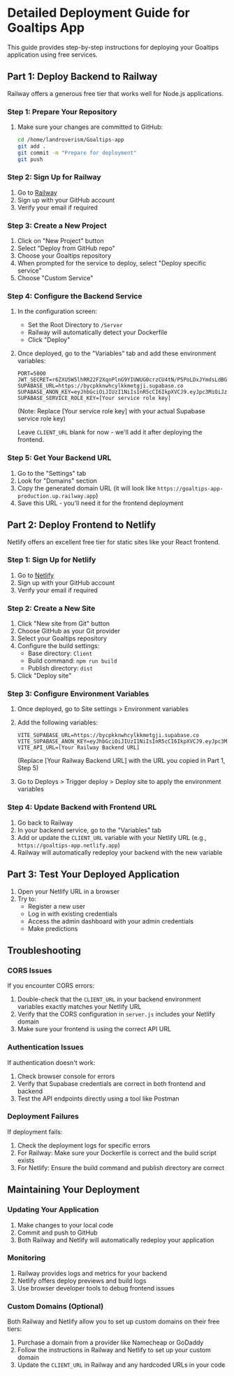 # Detailed Deployment Guide for Goaltips App

This guide provides step-by-step instructions for deploying your Goaltips application using free services.

## Part 1: Deploy Backend to Railway

Railway offers a generous free tier that works well for Node.js applications.

### Step 1: Prepare Your Repository

1. Make sure your changes are committed to GitHub:
   ```bash
   cd /home/landroverism/Goaltips-app
   git add .
   git commit -m "Prepare for deployment"
   git push
   ```

### Step 2: Sign Up for Railway

1. Go to [Railway](https://railway.app/)
2. Sign up with your GitHub account
3. Verify your email if required

### Step 3: Create a New Project

1. Click on "New Project" button
2. Select "Deploy from GitHub repo"
3. Choose your Goaltips repository
4. When prompted for the service to deploy, select "Deploy specific service"
5. Choose "Custom Service"

### Step 4: Configure the Backend Service

1. In the configuration screen:
   - Set the Root Directory to `/Server`
   - Railway will automatically detect your Dockerfile
   - Click "Deploy"

2. Once deployed, go to the "Variables" tab and add these environment variables:
   ```
   PORT=5000
   JWT_SECRET=r6ZXU5W5lhRR22F2XqnPlnG9YIUWUG0crzCU4tN/P5PoLDxJYmdsLdBGfXnvdpW+I2Q6KCIpe1ugYVtGk2AY/g==
   SUPABASE_URL=https://bycpkknwhcylkkmetgji.supabase.co
   SUPABASE_ANON_KEY=eyJhbGciOiJIUzI1NiIsInR5cCI6IkpXVCJ9.eyJpc3MiOiJzdXBhYmFzZSIsInJlZiI6ImJ5Y3Bra253aGN5bGtrbWV0Z2ppIiwicm9sZSI6ImFub24iLCJpYXQiOjE3NDUxNTE3NDUsImV4cCI6MjA2MDcyNzc0NX0.hhvoa2j_EowvjCqcHgIF5IyTOy6GyiIAT6AIc1vlbjY
   SUPABASE_SERVICE_ROLE_KEY=[Your service role key]
   ```
   (Note: Replace [Your service role key] with your actual Supabase service role key)

   Leave `CLIENT_URL` blank for now - we'll add it after deploying the frontend.

### Step 5: Get Your Backend URL

1. Go to the "Settings" tab
2. Look for "Domains" section
3. Copy the generated domain URL (it will look like `https://goaltips-app-production.up.railway.app`)
4. Save this URL - you'll need it for the frontend deployment

## Part 2: Deploy Frontend to Netlify

Netlify offers an excellent free tier for static sites like your React frontend.

### Step 1: Sign Up for Netlify

1. Go to [Netlify](https://app.netlify.com/)
2. Sign up with your GitHub account
3. Verify your email if required

### Step 2: Create a New Site

1. Click "New site from Git" button
2. Choose GitHub as your Git provider
3. Select your Goaltips repository
4. Configure the build settings:
   - Base directory: `Client`
   - Build command: `npm run build`
   - Publish directory: `dist`
5. Click "Deploy site"

### Step 3: Configure Environment Variables

1. Once deployed, go to Site settings > Environment variables
2. Add the following variables:
   ```
   VITE_SUPABASE_URL=https://bycpkknwhcylkkmetgji.supabase.co
   VITE_SUPABASE_ANON_KEY=eyJhbGciOiJIUzI1NiIsInR5cCI6IkpXVCJ9.eyJpc3MiOiJzdXBhYmFzZSIsInJlZiI6ImJ5Y3Bra253aGN5bGtrbWV0Z2ppIiwicm9sZSI6ImFub24iLCJpYXQiOjE3NDUxNTE3NDUsImV4cCI6MjA2MDcyNzc0NX0.hhvoa2j_EowvjCqcHgIF5IyTOy6GyiIAT6AIc1vlbjY
   VITE_API_URL=[Your Railway Backend URL]
   ```
   (Replace [Your Railway Backend URL] with the URL you copied in Part 1, Step 5)

4. Go to Deploys > Trigger deploy > Deploy site to apply the environment variables

### Step 4: Update Backend with Frontend URL

1. Go back to Railway
2. In your backend service, go to the "Variables" tab
3. Add or update the `CLIENT_URL` variable with your Netlify URL (e.g., `https://goaltips-app.netlify.app`)
4. Railway will automatically redeploy your backend with the new variable

## Part 3: Test Your Deployed Application

1. Open your Netlify URL in a browser
2. Try to:
   - Register a new user
   - Log in with existing credentials
   - Access the admin dashboard with your admin credentials
   - Make predictions

## Troubleshooting

### CORS Issues
If you encounter CORS errors:
1. Double-check that the `CLIENT_URL` in your backend environment variables exactly matches your Netlify URL
2. Verify that the CORS configuration in `server.js` includes your Netlify domain
3. Make sure your frontend is using the correct API URL

### Authentication Issues
If authentication doesn't work:
1. Check browser console for errors
2. Verify that Supabase credentials are correct in both frontend and backend
3. Test the API endpoints directly using a tool like Postman

### Deployment Failures
If deployment fails:
1. Check the deployment logs for specific errors
2. For Railway: Make sure your Dockerfile is correct and the build script exists
3. For Netlify: Ensure the build command and publish directory are correct

## Maintaining Your Deployment

### Updating Your Application
1. Make changes to your local code
2. Commit and push to GitHub
3. Both Railway and Netlify will automatically redeploy your application

### Monitoring
1. Railway provides logs and metrics for your backend
2. Netlify offers deploy previews and build logs
3. Use browser developer tools to debug frontend issues

### Custom Domains (Optional)
Both Railway and Netlify allow you to set up custom domains on their free tiers:
1. Purchase a domain from a provider like Namecheap or GoDaddy
2. Follow the instructions in Railway and Netlify to set up your custom domain
3. Update the `CLIENT_URL` in Railway and any hardcoded URLs in your code
